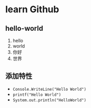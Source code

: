 # learn Github
## hello-world
1. hello
2. world
3. 你好
4. 世界
## 添加特性
- `Console.WriteLine("Hello World")`
- `printf("Hello World")`
- `System.out.println("HelloWorld")`
